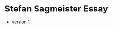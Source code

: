 Stefan Sagmeister Essay
=======================
+ [version 1](https://kevingallagher.github.io/Stefan-Sagmeister/essay.html)
